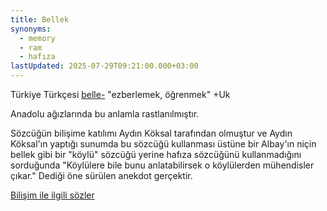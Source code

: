 ```yaml
---
title: Bellek
synonyms:
  - memory
  - ram
  - hafıza
lastUpdated: 2025-07-29T09:21:00.000+03:00
---
```

Türkiye Türkçesi [belle-](/sozluk/bellemek) "ezberlemek, öğrenmek" +Uk

Anadolu ağızlarında bu anlamla rastlanılmıştır.

Sözcüğün bilişime katılımı Aydın Köksal tarafından olmuştur ve Aydın Köksal'ın yaptığı sunumda bu sözcüğü kullanması üstüne bir Albay'ın niçin bellek gibi bir "köylü" sözcüğü yerine hafıza sözcüğünü kullanmadığını sorduğunda "Köylülere bile bunu anlatabilirsek o köylülerden mühendisler çıkar." Dediği öne sürülen anekdot gerçektir.

[Bilişim ile ilgili sözler](/yazilar/02_bilişim)
